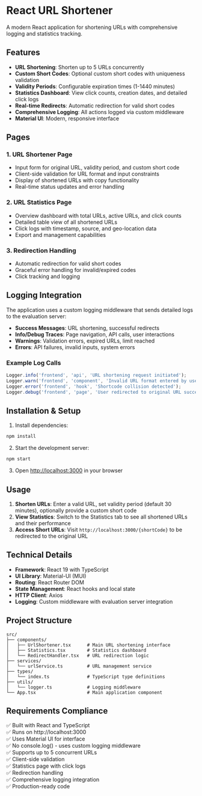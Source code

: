 # React URL Shortener

A modern React application for shortening URLs with comprehensive logging and statistics tracking.

## Features

- **URL Shortening**: Shorten up to 5 URLs concurrently
- **Custom Short Codes**: Optional custom short codes with uniqueness validation
- **Validity Periods**: Configurable expiration times (1-1440 minutes)
- **Statistics Dashboard**: View click counts, creation dates, and detailed click logs
- **Real-time Redirects**: Automatic redirection for valid short codes
- **Comprehensive Logging**: All actions logged via custom middleware
- **Material UI**: Modern, responsive interface

## Pages

### 1. URL Shortener Page
- Input form for original URL, validity period, and custom short code
- Client-side validation for URL format and input constraints
- Display of shortened URLs with copy functionality
- Real-time status updates and error handling

### 2. URL Statistics Page
- Overview dashboard with total URLs, active URLs, and click counts
- Detailed table view of all shortened URLs
- Click logs with timestamp, source, and geo-location data
- Export and management capabilities

### 3. Redirection Handling
- Automatic redirection for valid short codes
- Graceful error handling for invalid/expired codes
- Click tracking and logging

## Logging Integration

The application uses a custom logging middleware that sends detailed logs to the evaluation server:

- **Success Messages**: URL shortening, successful redirects
- **Info/Debug Traces**: Page navigation, API calls, user interactions
- **Warnings**: Validation errors, expired URLs, limit reached
- **Errors**: API failures, invalid inputs, system errors

### Example Log Calls

```typescript
Logger.info('frontend', 'api', 'URL shortening request initiated');
Logger.warn('frontend', 'component', 'Invalid URL format entered by user');
Logger.error('frontend', 'hook', 'Shortcode collision detected');
Logger.debug('frontend', 'page', 'User redirected to original URL successfully');
```

## Installation & Setup

1. Install dependencies:
```bash
npm install
```

2. Start the development server:
```bash
npm start
```

3. Open [http://localhost:3000](http://localhost:3000) in your browser

## Usage

1. **Shorten URLs**: Enter a valid URL, set validity period (default 30 minutes), optionally provide a custom short code
2. **View Statistics**: Switch to the Statistics tab to see all shortened URLs and their performance
3. **Access Short URLs**: Visit `http://localhost:3000/{shortCode}` to be redirected to the original URL

## Technical Details

- **Framework**: React 19 with TypeScript
- **UI Library**: Material-UI (MUI)
- **Routing**: React Router DOM
- **State Management**: React hooks and local state
- **HTTP Client**: Axios
- **Logging**: Custom middleware with evaluation server integration

## Project Structure

```
src/
├── components/
│   ├── UrlShortener.tsx      # Main URL shortening interface
│   ├── Statistics.tsx        # Statistics dashboard
│   └── RedirectHandler.tsx   # URL redirection logic
├── services/
│   └── urlService.ts         # URL management service
├── types/
│   └── index.ts              # TypeScript type definitions
├── utils/
│   └── logger.ts             # Logging middleware
└── App.tsx                   # Main application component
```

## Requirements Compliance

✅ Built with React and TypeScript  
✅ Runs on http://localhost:3000  
✅ Uses Material UI for interface  
✅ No console.log() - uses custom logging middleware  
✅ Supports up to 5 concurrent URLs  
✅ Client-side validation  
✅ Statistics page with click logs  
✅ Redirection handling  
✅ Comprehensive logging integration  
✅ Production-ready code
